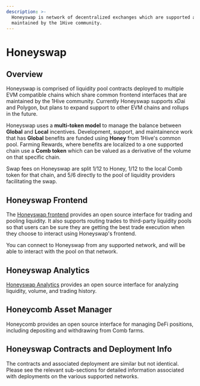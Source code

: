 ```yaml
---
description: >-
  Honeyswap is network of decentralized exchanges which are supported and
  maintained by the 1Hive community.
---
```


# Honeyswap

## Overview

Honeyswap is comprised of liquidity pool contracts deployed to multiple EVM compatible chains which share common frontend interfaces that are maintained by the 1Hive community. Currently Honeyswap supports xDai and Polygon, but plans to expand support to other EVM chains and rollups in the future. 

Honeyswap uses a **multi-token model** to manage the balance between **Global** and **Local** incentives. Development, support, and maintainence work that has **Global** benefits are funded using **Honey** from 1Hive's common pool. Farming Rewards, where benefits are localized to a one supported chain use a **Comb token** which can be valued as a derivative of the volume on that specific chain.

Swap fees on Honeyswap are split 1/12 to Honey, 1/12 to the local Comb token for that chain, and 5/6 directly to the pool of liquidity providers facilitating the swap. 

## Honeyswap Frontend

The [Honeyswap frontend](https://app.honeyswap.org) provides an open source interface for trading and pooling liquidity. It also supports routing trades to third-party liquidity pools so that users can be sure they are getting the best trade execution when they choose to interact using Honeyswap's frontend. 

You can connect to Honeyswap from any supported network, and will be able to interact with the pool on that network. 

## Honeyswap Analytics 

[Honeyswap Analytics](https://info.honeyswap.org)  provides an open source interface for analyzing liquidity, volume, and trading history. 

## Honeycomb Asset Manager 

Honeycomb provides an open source interface for managing DeFi positions, including depositing and withdrawing from Comb farms. 

## Honeyswap Contracts and Deployment Info

The contracts and associated deployment are similar but not identical. Please see the relevant sub-sections for detailed information associated with deployments on the various supported networks. 

